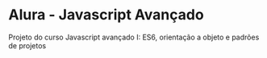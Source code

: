 # Alura - Javascript Avançado

Projeto do curso Javascript avançado I: ES6, orientação a objeto e padrões de projetos
